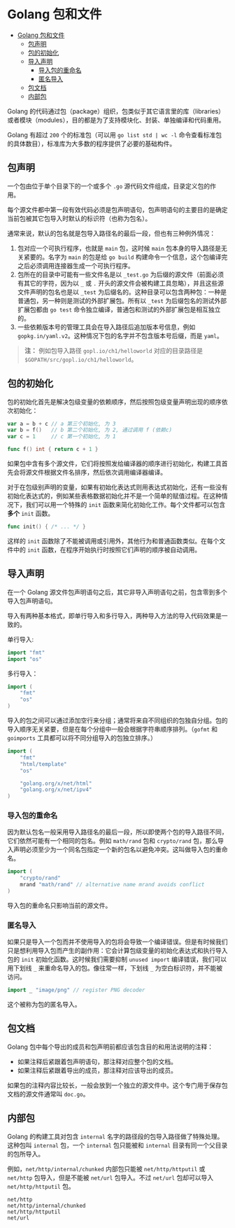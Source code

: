 # Golang 包和文件

- [Golang 包和文件](#golang-包和文件)
  - [包声明](#包声明)
  - [包的初始化](#包的初始化)
  - [导入声明](#导入声明)
    - [导入包的重命名](#导入包的重命名)
    - [匿名导入](#匿名导入)
  - [包文档](#包文档)
  - [内部包](#内部包)

Golang 的代码通过包（package）组织，包类似于其它语言里的库（libraries）或者模块（modules），目的都是为了支持模块化、封装、单独编译和代码重用。

Golang 有超过 `200` 个的标准包（可以用 `go list std | wc -l` 命令查看标准包的具体数目），标准库为大多数的程序提供了必要的基础构件。

## 包声明

一个包由位于单个目录下的一个或多个 `.go` 源代码文件组成，目录定义包的作用。

每个源文件都中第一段有效代码必须是包声明语句，包声明语句的主要目的是确定当前包被其它包导入时默认的标识符（也称为包名）。

通常来说，默认的包名就是包导入路径名的最后一段，但也有三种例外情况：

1. 包对应一个可执行程序，也就是 `main` 包，这时候 `main` 包本身的导入路径是无关紧要的。名字为 `main` 的包是给 `go build` 构建命令一个信息，这个包编译完之后必须调用连接器生成一个可执行程序。
2. 包所在的目录中可能有一些文件名是以 `_test.go` 为后缀的源文件（前面必须有其它的字符，因为以 `_` 或 `.` 开头的源文件会被构建工具忽略），并且这些源文件声明的包名也是以 `_test` 为后缀名的。这种目录可以包含两种包：一种是普通包，另一种则是测试的外部扩展包。所有以 `_test` 为后缀包名的测试外部扩展包都由 `go test` 命令独立编译，普通包和测试的外部扩展包是相互独立的。
3. 一些依赖版本号的管理工具会在导入路径后追加版本号信息，例如 `gopkg.in/yaml.v2`。这种情况下包的名字并不包含版本号后缀，而是 `yaml`。

> **注：** 例如包导入路径 `gopl.io/ch1/helloworld` 对应的目录路径是 `$GOPATH/src/gopl.io/ch1/helloworld`。

## 包的初始化

包的初始化首先是解决包级变量的依赖顺序，然后按照包级变量声明出现的顺序依次初始化：

```go
var a = b + c // a 第三个初始化, 为 3
var b = f()   // b 第二个初始化, 为 2, 通过调用 f (依赖c)
var c = 1     // c 第一个初始化, 为 1

func f() int { return c + 1 }
```

如果包中含有多个源文件，它们将按照发给编译器的顺序进行初始化，构建工具首先会将源文件根据文件名排序，然后依次调用编译器编译。

对于在包级别声明的变量，如果有初始化表达式则用表达式初始化，还有一些没有初始化表达式的，例如某些表格数据初始化并不是一个简单的赋值过程。在这种情况下，我们可以用一个特殊的 `init` 函数来简化初始化工作。每个文件都可以包含**多个** `init` 函数。

```go
func init() { /* ... */ }
```

这样的 `init` 函数除了不能被调用或引用外，其他行为和普通函数类似。在每个文件中的 `init` 函数，在程序开始执行时按照它们声明的顺序被自动调用。

## 导入声明

在一个 Golang 源文件包声明语句之后，其它非导入声明语句之前，包含零到多个导入包声明语句。

导入有两种基本格式，即单行导入和多行导入，两种导入方法的导入代码效果是一致的。

单行导入:

```go
import "fmt"
import "os"
```

多行导入：

```go
import (
    "fmt"
    "os"
)
```

导入的包之间可以通过添加空行来分组；通常将来自不同组织的包独自分组。包的导入顺序无关紧要，但是在每个分组中一般会根据字符串顺序排列。（`gofmt` 和 `goimports` 工具都可以将不同分组导入的包独立排序。）

```go
import (
    "fmt"
    "html/template"
    "os"

    "golang.org/x/net/html"
    "golang.org/x/net/ipv4"
)
```

### 导入包的重命名

因为默认包名一般采用导入路径名的最后一段，所以即使两个包的导入路径不同，它们依然可能有一个相同的包名。例如 `math/rand` 包和 `crypto/rand` 包，那么导入声明必须至少为一个同名包指定一个新的包名以避免冲突。这叫做导入包的重命名。

```go
import (
    "crypto/rand"
    mrand "math/rand" // alternative name mrand avoids conflict
)
```

导入包的重命名只影响当前的源文件。

### 匿名导入

如果只是导入一个包而并不使用导入的包将会导致一个编译错误。但是有时候我们只是想利用导入包而产生的副作用：它会计算包级变量的初始化表达式和执行导入包的 `init` 初始化函数。这时候我们需要抑制 `unused import` 编译错误，我们可以用下划线 `_` 来重命名导入的包。像往常一样，下划线 `_` 为空白标识符，并不能被访问。

```go
import _ "image/png" // register PNG decoder
```

这个被称为包的匿名导入。

## 包文档

Golang 包中每个导出的成员和包声明前都应该包含目的和用法说明的注释：

- 如果注释后紧跟着包声明语句，那注释对应整个包的文档。
- 如果注释后紧跟着导出的成员，那注释对应该导出的成员。

如果包的注释内容比较长，一般会放到一个独立的源文件中。这个专门用于保存包文档的源文件通常叫 `doc.go`。

## 内部包

Golang 的构建工具对包含 `internal` 名字的路径段的包导入路径做了特殊处理。这种包叫 `internal` 包，一个 `internal` 包只能被和 `internal` 目录有同一个父目录的包所导入。

例如，`net/http/internal/chunked` 内部包只能被 `net/http/httputil` 或 `net/http` 包导入，但是不能被 `net/url` 包导入。不过 `net/url` 包却可以导入 `net/http/httputil` 包。

```text
net/http
net/http/internal/chunked
net/http/httputil
net/url
```
